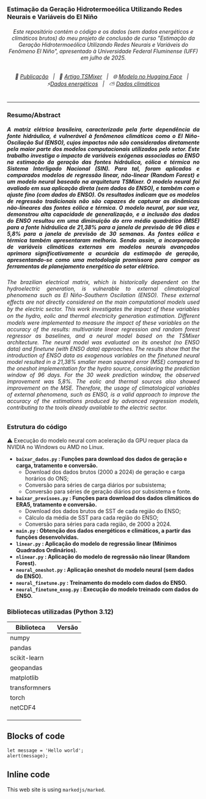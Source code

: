 ### Estimação da Geração Hidrotermoeólica Utilizando Redes Neurais e Variáveis do El Niño
###### <p style="text-align: center;"> Este repositório contém o código e os dados (sem dados energéticos e climáticos brutos) do meu projeto de conclusão de curso "Estimação da Geração Hidrotermoeólica Utilizando Redes Neurais e Variáveis do Fenômeno El Niño", apresentado à Universidade Federal Fluminense (UFF) em julho de 2025. </p>

###### <center> 📄 [Publicação](https://app.uff.br/riuff/handle/1/39428) &nbsp; | &nbsp; 📄 [Artigo TSMixer](https://arxiv.org/abs/2303.06053) &nbsp; | &nbsp; 🌐 [Modelo no Hugging Face](https://huggingface.co/ibm-granite/granite-timeseries-ttm-r2) &nbsp; | &nbsp; ⚡[Dados energéticos](https://dados.ons.org.br/dataset/?tags=Hist%C3%B3rico+da+Opera%C3%A7%C3%A3o&tags=Hor%C3%A1rio) &nbsp; | &nbsp; ⛅ [Dados climáticos](https://cds.climate.copernicus.eu/datasets/derived-era5-single-levels-daily-statistics?tab=overview) </center>
-----
### Resumo/Abstract
##### <p style="text-align: justify;"> A matriz elétrica brasileira, caracterizada pela forte dependência da fonte hidráulica, é vulnerável à fenômenos climáticos como o El Niño-Oscilação Sul (ENSO), cujos impactos não são considerados diretamente pela maior parte dos modelos computacionais utilizados pelo setor. Este trabalho investiga o impacto de variáveis exógenas associadas ao ENSO na estimação da geração das fontes hidráulica, eólica e térmica no Sistema Interligado Nacional (SIN). Para tal, foram aplicados e comparados modelos de regressão linear, não-linear (Random Forest) e um modelo neural baseado na arquitetura TSMixer. O modelo neural foi avaliado em sua aplicação direta (sem dados do ENSO), e também com o ajuste fino (com dados do ENSO). Os resultados indicam que os modelos de regressão tradicionais não são capazes de capturar as dinâmicas não-lineares das fontes eólica e térmica. O modelo neural, por sua vez, demonstrou alta capacidade de generalização, e a inclusão dos dados do ENSO resultou em uma diminuição do erro médio quadrático (MSE) para a fonte hidráulica de 21,38% para a janela de previsão de 96 dias e 5,8% para a janela de previsão de 30 semanas. As fontes eólica e térmica também apresentaram melhoria. Sendo assim, a incorporação de variáveis climáticas externas em modelos neurais avançados aprimora significativamente a acurácia da estimação de geração, apresentando-se como uma metodologia promissora para compor as ferramentas de planejamento energético do setor elétrico. </p>

###### <p style="text-align: justify;"> The brazilian electrical matrix, which is historically dependent on the hydroelectric generation, is vulnerable to external climatological phenomena such as El Niño-Southern  Oscilation (ENSO). These external eﬀects are not directly considered on the main computational models used by the electric sector. This work investigates the impact of these variables on the hydro, eolic and thermal electricity generation estimation. Diﬀerent models were implemented to measure the impact of these variables on the accuracy of the results: multivariate linear regression and random forest regressor as baselines, and a neural model based on the TSMixer architecture. The neural model was evaluated on its oneshot (no ENSO data) and finetune (with ENSO data) approaches. The results show that the introduction of ENSO data as exogenous variables on the finetuned neural model resulted in a 21,38% smaller mean squared error (MSE) compared to the oneshot implementation for the hydro source, considering the prediction window of 96 days. For the 30 week prediction window, the observed improvement was 5,8%. The eolic and thermal sources also showed improvement on the MSE. Therefore, the usage of climatological variables of external phenomena, such as ENSO, is a valid approach to improve the accuracy of the estimations produced by advanced regression models, contributing to the tools already available to the electric sector. </p>

### Estrutura do código
⚠️ Execução do modelo neural com aceleração da GPU requer placa da NVIDIA no Windows ou AMD no Linux.

* **`baixar_dados.py` : Funções para download dos dados de geração e carga, tratamento e conversão.**
    * Download dos dados brutos (2000 a 2024) de geração e carga horários do ONS;
    * Conversão para séries de carga diários por subsistema;
    * Conversão para séries de geração diários por subsistema e fonte.
* **`baixar_previsoes.py` : Funções para download dos dados climáticos do ERA5, tratamento e conversão.**
    * Download dos dados brutos de SST de cada região do ENSO;
    * Cálculo da média de SST para cada região do ENSO;
    * Conversão para séries para cada região, de 2000 a 2024.
* **`main.py` : Obtenção dos dados energéticos e climáticos, a partir das funções desenvolvidas.**
* **`linear.py` : Aplicação do modelo de regressão linear (Mínimos Quadrados Ordinários).**
* **`nlinear.py` : Aplicação do modelo de regressão não linear (Random Forest).**
* **`neural_oneshot.py` : Aplicação oneshot do modelo neural (sem dados do ENSO).**
* **`neural_finetune.py` : Treinamento do modelo com dados do ENSO.**
* **`neural_finetune_exog.py` : Execução do modelo treinado com dados do ENSO.**

### Bibliotecas utilizadas (Python 3.12)

| Biblioteca  | Versão |
| ------------- |:-------------:|
| numpy | 
| pandas |
| scikit-learn| 
| geopandas |
| matplotlib| 
| transformners| 
| torch| 
| netCDF4| 
| | 
| | 
| | 

## Blocks of code

```
let message = 'Hello world';
alert(message);
```

## Inline code

This web site is using `markedjs/marked`.
